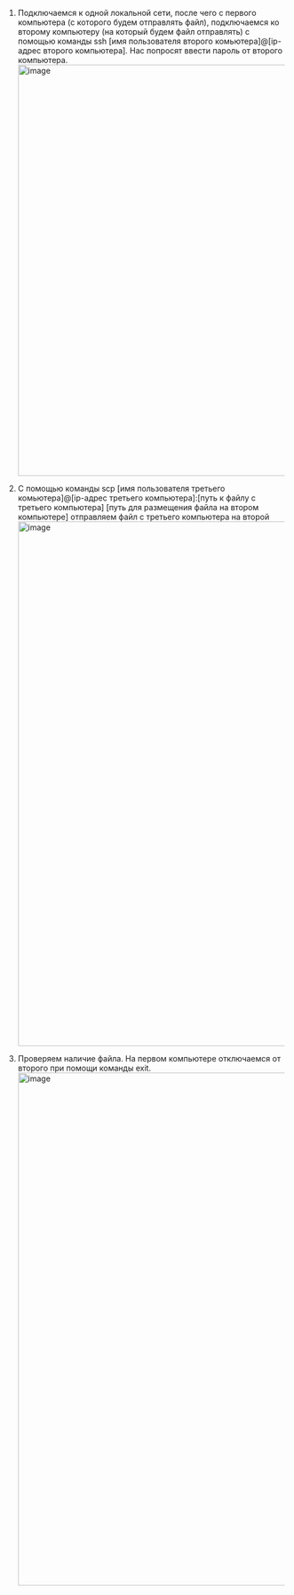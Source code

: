 1) Подключаемся к одной локальной сети, после чего с первого компьютера (с которого будем отправлять файл), подключаемся ко второму компьютеру (на который будем файл отправлять) c помощью команды ssh [имя пользователя второго комьютера]@[ip-адрес второго компьютера]. Нас попросят ввести пароль от второго компьютера. <img width="740" alt="image" src="https://github.com/Kostik2302/clouds/assets/113085945/3b8810b0-53e3-4c62-b7c0-3d11026982f6">

2) С помощью команды scp [имя пользователя третьего комьютера]@[ip-адрес третьего компьютера]:[путь к файлу с третьего компьютера] [путь для размещения файла на втором компьютере] отправляем файл с третьего компьютера на второй <img width="944" alt="image" src="https://github.com/Kostik2302/clouds/assets/113085945/65401548-4dad-4b82-8a28-71bfbef7291a">

3) Проверяем наличие файла. На первом компьютере отключаемся от второго при помощи команды exit. <img width="923" alt="image" src="https://github.com/Kostik2302/clouds/assets/113085945/5eecb546-84b1-4ac0-b9bc-936d87fc407d">

 

